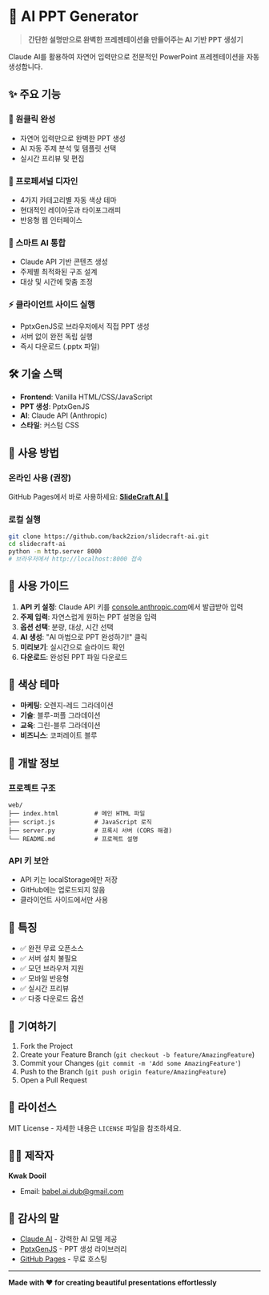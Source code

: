 # 🚀 AI PPT Generator

> **간단한 설명만으로 완벽한 프레젠테이션을 만들어주는 AI 기반 PPT 생성기**

Claude AI를 활용하여 자연어 입력만으로 전문적인 PowerPoint 프레젠테이션을 자동 생성합니다.

## ✨ 주요 기능

### 🎯 원클릭 완성
- 자연어 입력만으로 완벽한 PPT 생성
- AI 자동 주제 분석 및 템플릿 선택  
- 실시간 프리뷰 및 편집

### 🎨 프로페셔널 디자인
- 4가지 카테고리별 자동 색상 테마
- 현대적인 레이아웃과 타이포그래피
- 반응형 웹 인터페이스

### 🤖 스마트 AI 통합
- Claude API 기반 콘텐츠 생성
- 주제별 최적화된 구조 설계
- 대상 및 시간에 맞춤 조정

### ⚡ 클라이언트 사이드 실행
- PptxGenJS로 브라우저에서 직접 PPT 생성
- 서버 없이 완전 독립 실행
- 즉시 다운로드 (.pptx 파일)

## 🛠️ 기술 스택

- **Frontend**: Vanilla HTML/CSS/JavaScript
- **PPT 생성**: PptxGenJS
- **AI**: Claude API (Anthropic)
- **스타일**: 커스텀 CSS

## 🚀 사용 방법

### 온라인 사용 (권장)
GitHub Pages에서 바로 사용하세요: **[SlideCraft AI 🔗](https://back2zion.github.io/slidecraft-ai/)**

### 로컬 실행
```bash
git clone https://github.com/back2zion/slidecraft-ai.git
cd slidecraft-ai
python -m http.server 8000
# 브라우저에서 http://localhost:8000 접속
```

## 📝 사용 가이드

1. **API 키 설정**: Claude API 키를 [console.anthropic.com](https://console.anthropic.com/)에서 발급받아 입력
2. **주제 입력**: 자연스럽게 원하는 PPT 설명을 입력
3. **옵션 선택**: 분량, 대상, 시간 선택
4. **AI 생성**: "AI 마법으로 PPT 완성하기!" 클릭
5. **미리보기**: 실시간으로 슬라이드 확인
6. **다운로드**: 완성된 PPT 파일 다운로드

## 🎨 색상 테마

- **마케팅**: 오렌지-레드 그라데이션
- **기술**: 블루-퍼플 그라데이션  
- **교육**: 그린-블루 그라데이션
- **비즈니스**: 코퍼레이트 블루

## 🔧 개발 정보

### 프로젝트 구조
```
web/
├── index.html          # 메인 HTML 파일
├── script.js           # JavaScript 로직
├── server.py           # 프록시 서버 (CORS 해결)
└── README.md           # 프로젝트 설명
```

### API 키 보안
- API 키는 localStorage에만 저장
- GitHub에는 업로드되지 않음
- 클라이언트 사이드에서만 사용

## 🌟 특징

- ✅ 완전 무료 오픈소스
- ✅ 서버 설치 불필요
- ✅ 모던 브라우저 지원
- ✅ 모바일 반응형
- ✅ 실시간 프리뷰
- ✅ 다중 다운로드 옵션

## 🤝 기여하기

1. Fork the Project
2. Create your Feature Branch (`git checkout -b feature/AmazingFeature`)
3. Commit your Changes (`git commit -m 'Add some AmazingFeature'`)
4. Push to the Branch (`git push origin feature/AmazingFeature`)
5. Open a Pull Request

## 📄 라이선스

MIT License - 자세한 내용은 `LICENSE` 파일을 참조하세요.

## 👨‍💻 제작자

**Kwak Dooil**
- Email: [babel.ai.dub@gmail.com](mailto:babel.ai.dub@gmail.com)

## 🙏 감사의 말

- [Claude AI](https://claude.ai) - 강력한 AI 모델 제공
- [PptxGenJS](https://gitbrent.github.io/PptxGenJS/) - PPT 생성 라이브러리
- [GitHub Pages](https://pages.github.com/) - 무료 호스팅

---

**Made with ❤️ for creating beautiful presentations effortlessly**